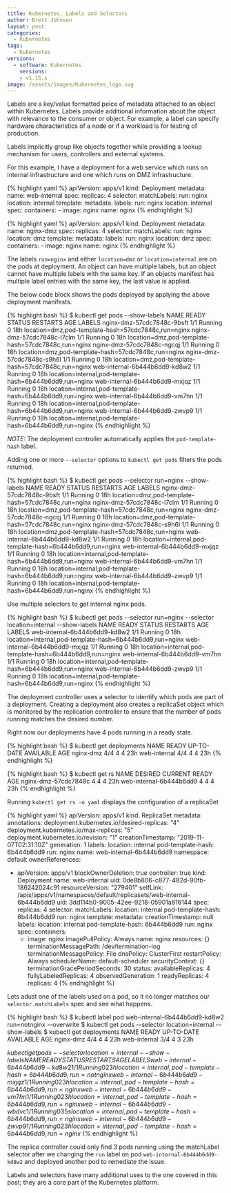 ```yaml
---
title: Kubernetes, Labels and Selectors
author: Brett Johnson
layout: post
categories:
  - Kubernetes
tags: 
  - Kubernetes
versions:
  - software: Kubernetes 
    versions:
    - v1.15.x
image: /assets/images/Kubernetes_logo.svg
---
```


Labels are a key/value formatted peice of metadata attached to an object within Kubernetes. Labels provide additional information about the object with relevance to the consumer or object. For example, a label can specify hardware characteristics of a node or if a workload is for testing of production.

Labels implicitly group like objects together while providing a lookup mechanism for users, controllers and external systems.

For this example, I have a deployment for a web service which runs on internal infrastructure and one which runs on DMZ infrastructure.

{% highlight yaml %} 
apiVersion: apps/v1
kind: Deployment
metadata:
  name: web-internal
spec:
  replicas: 4
  selector:
    matchLabels:
      run: nginx
      location: internal
  template:
    metadata:
      labels:
        run: nginx
        location: internal
    spec:
      containers:
      - image: nginx
        name: nginx
{% endhighlight %}

{% highlight yaml %} 
apiVersion: apps/v1
kind: Deployment
metadata:
  name: nginx-dmz
spec:
  replicas: 4
  selector:
    matchLabels:
      run: nginx
      location: dmz
  template:
    metadata:
      labels:
        run: nginx
        location: dmz
    spec:
      containers:
      - image: nginx
        name: nginx
{% endhighlight %}

The labels `run=nginx` and either `location=dmz` or `location=internal` are on the pods at deployment. An object can have multiple labels, but an object cannot have multiple labels with the same key. If an objects manifest has multiple label entries with the same key, the last value is applied.

The below code block shows the pods deployed by applying the above deployment manifests.

{% highlight bash %}
$ kubectl get pods --show-labels
NAME                            READY   STATUS    RESTARTS   AGE   LABELS
nginx-dmz-57cdc7848c-9bsft      1/1     Running   0          18h   location=dmz,pod-template-hash=57cdc7848c,run=nginx
nginx-dmz-57cdc7848c-l7clm      1/1     Running   0          18h   location=dmz,pod-template-hash=57cdc7848c,run=nginx
nginx-dmz-57cdc7848c-ngcqj      1/1     Running   0          18h   location=dmz,pod-template-hash=57cdc7848c,run=nginx
nginx-dmz-57cdc7848c-s9h6l      1/1     Running   0          18h   location=dmz,pod-template-hash=57cdc7848c,run=nginx
web-internal-6b444b6dd9-kd8w2   1/1     Running   0          18h   location=internal,pod-template-hash=6b444b6dd9,run=nginx
web-internal-6b444b6dd9-mxjqz   1/1     Running   0          18h   location=internal,pod-template-hash=6b444b6dd9,run=nginx
web-internal-6b444b6dd9-vm7hn   1/1     Running   0          18h   location=internal,pod-template-hash=6b444b6dd9,run=nginx
web-internal-6b444b6dd9-zwvp9   1/1     Running   0          18h   location=internal,pod-template-hash=6b444b6dd9,run=nginx
{% endhighlight %}

*NOTE:* The deployment controller automatically applies the `pod-template-hash` label.

Adding one or more `--selector` options to `kubectl get pods` filters the pods returned.

{% highlight bash %}
$ kubectl get pods --selector run=nginx --show-labels
NAME                            READY   STATUS    RESTARTS   AGE   LABELS
nginx-dmz-57cdc7848c-9bsft      1/1     Running   0          18h   location=dmz,pod-template-hash=57cdc7848c,run=nginx
nginx-dmz-57cdc7848c-l7clm      1/1     Running   0          18h   location=dmz,pod-template-hash=57cdc7848c,run=nginx
nginx-dmz-57cdc7848c-ngcqj      1/1     Running   0          18h   location=dmz,pod-template-hash=57cdc7848c,run=nginx
nginx-dmz-57cdc7848c-s9h6l      1/1     Running   0          18h   location=dmz,pod-template-hash=57cdc7848c,run=nginx
web-internal-6b444b6dd9-kd8w2   1/1     Running   0          18h   location=internal,pod-template-hash=6b444b6dd9,run=nginx
web-internal-6b444b6dd9-mxjqz   1/1     Running   0          18h   location=internal,pod-template-hash=6b444b6dd9,run=nginx
web-internal-6b444b6dd9-vm7hn   1/1     Running   0          18h   location=internal,pod-template-hash=6b444b6dd9,run=nginx
web-internal-6b444b6dd9-zwvp9   1/1     Running   0          18h   location=internal,pod-template-hash=6b444b6dd9,run=nginx
{% endhighlight %}

Use multiple selectors to get internal nginx pods.

{% highlight bash %}
$ kubectl get pods --selector run=nginx --selector location=internal --show-labels 
NAME                            READY   STATUS    RESTARTS   AGE   LABELS
web-internal-6b444b6dd9-kd8w2   1/1     Running   0          18h   location=internal,pod-template-hash=6b444b6dd9,run=nginx
web-internal-6b444b6dd9-mxjqz   1/1     Running   0          18h   location=internal,pod-template-hash=6b444b6dd9,run=nginx
web-internal-6b444b6dd9-vm7hn   1/1     Running   0          18h   location=internal,pod-template-hash=6b444b6dd9,run=nginx
web-internal-6b444b6dd9-zwvp9   1/1     Running   0          18h   location=internal,pod-template-hash=6b444b6dd9,run=nginx
{% endhighlight %}

The deployment controller uses a selector to identify which pods are part of a deployment. Creating a deployment also creates a replicaSet object which is monitored by the replication controller to ensure that the number of pods running matches the desired number.

Right now our deployments have 4 pods running in a ready state.

{% highlight bash %}
$ kubectl get deployments
NAME           READY   UP-TO-DATE   AVAILABLE   AGE
nginx-dmz      4/4     4            4           23h
web-internal   4/4     4            4           23h
{% endhighlight %}

{% highlight bash %}
$ kubectl get rs
NAME                      DESIRED   CURRENT   READY   AGE
nginx-dmz-57cdc7848c      4         4         4       23h
web-internal-6b444b6dd9   4         4         4       23h
{% endhighlight %}

Running `kubectl get rs -o yaml` displays the configuration of a replicaSet

{% highlight yaml %}
apiVersion: apps/v1
kind: ReplicaSet
metadata:
  annotations:
    deployment.kubernetes.io/desired-replicas: "4"
    deployment.kubernetes.io/max-replicas: "5"
    deployment.kubernetes.io/revision: "1"
  creationTimestamp: "2019-11-07T02:31:10Z"
  generation: 1
  labels:
    location: internal
    pod-template-hash: 6b444b6dd9
    run: nginx
  name: web-internal-6b444b6dd9
  namespace: default
  ownerReferences:
  - apiVersion: apps/v1
    blockOwnerDeletion: true
    controller: true
    kind: Deployment
    name: web-internal
    uid: 0de8b806-c877-482d-90fb-186242024c91
  resourceVersion: "279401"
  selfLink: /apis/apps/v1/namespaces/default/replicasets/web-internal-6b444b6dd9
  uid: 3dd114b0-9005-42ee-9218-05901a816144
spec:
  replicas: 4
  selector:
    matchLabels:
      location: internal
      pod-template-hash: 6b444b6dd9
      run: nginx
  template:
    metadata:
      creationTimestamp: null
      labels:
        location: internal
        pod-template-hash: 6b444b6dd9
        run: nginx
    spec:
      containers:
      - image: nginx
        imagePullPolicy: Always
        name: nginx
        resources: {}
        terminationMessagePath: /dev/termination-log
        terminationMessagePolicy: File
      dnsPolicy: ClusterFirst
      restartPolicy: Always
      schedulerName: default-scheduler
      securityContext: {}
      terminationGracePeriodSeconds: 30
status:
  availableReplicas: 4
  fullyLabeledReplicas: 4
  observedGeneration: 1
  readyReplicas: 4
  replicas: 4
{% endhighlight %}

Lets adust one of the labels used on a pod, so it no longer matches our `selector.matchLabels` spec and see what happens.

{% highlight bash %}
$ kubectl label pod web-internal-6b444b6dd9-kd8w2 run=notnginx --overwrite
$ kubectl get pods --selector location=internal --show-labels 
$ kubectl get deployments
NAME           READY   UP-TO-DATE   AVAILABLE   AGE
nginx-dmz      4/4     4            4           23h
web-internal   3/4     4            3           23h

$kubectl get pods --selector location=internal --show-labels 
NAME                            READY   STATUS    RESTARTS   AGE   LABELS
web-internal-6b444b6dd9-kd8w2   1/1     Running   0          23h   location=internal,pod-template-hash=6b444b6dd9,run=notnginx
web-internal-6b444b6dd9-mxjqz   1/1     Running   0          23h   location=internal,pod-template-hash=6b444b6dd9,run=nginx
web-internal-6b444b6dd9-vm7hn   1/1     Running   0          23h   location=internal,pod-template-hash=6b444b6dd9,run=nginx
web-internal-6b444b6dd9-wbdvc   1/1     Running   0          35s   location=internal,pod-template-hash=6b444b6dd9,run=nginx
web-internal-6b444b6dd9-zwvp9   1/1     Running   0          23h   location=internal,pod-template-hash=6b444b6dd9,run=nginx$ 
{% endhighlight %}

The replica controller could only find 3 pods running using the matchLabel selector after we changing the `run` label on pod `web-internal-6b444b6dd9-kd8w2` and deployed another pod to remediate the issue. 

Labels and selectors have many additional uses to the one covered in this post; they are a core part of the Kubernetes platform.